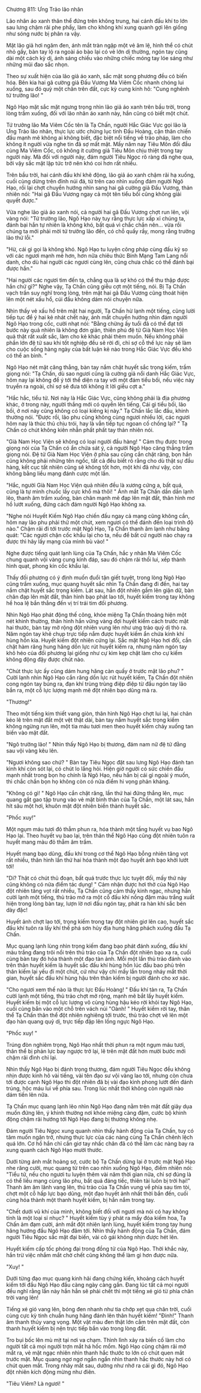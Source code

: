 




Chương 811: Ưng Trảo lão nhân


Lão nhân áo xanh thân thể đứng trên không trung, hai cánh đấu khí to lớn sau lưng chậm rãi phe phẩy, làm cho không khí xung quanh gợi lên giống như sóng nước bị phân ra vậy.

Mặt lão giả hơi ngăm đen, ánh mắt tràn ngập một vẻ âm lệ, hình thể có chút nhỏ gầy, bàn tay lộ ra ngoài áo bào lại có vẻ lớn dị thường, ngón tay cũng dài một cách kỳ dị, ánh sáng chiếu vào những chiếc móng tay lóe sáng như những mũi đao sắc nhọn.

Theo sự xuất hiện của lão giả áo xanh, sắc mặt song phương đều có biến hóa. Bên kia hai gã cường giả Đấu Vương Ma Viêm Cốc nhanh chóng lui xuống, sau đó quỳ một chân trên đất, cực kỳ cung kính hô: "Cung nghênh tứ trưởng lão! "

Ngô Hạo mặt sắc mặt ngưng trọng nhìn lão giả áo xanh trên bầu trời, trong lòng trầm xuống, đối với lão nhân áo xanh này, hắn cũng có biết một chút.

Tứ trưởng lão Ma Viêm Cốc tên là Tạ Chấn, người Hắc Giác Vực gọi lão là Ưng Trảo lão nhân, thực lực ước chừng lục tinh Đấu Hoàng, cận thân chiến đấu mạnh mẽ không ai không biết, đặc biệt nổi tiếng về trảo pháp, làm cho không ít người vừa nghe tin đã sợ mất mật. Mấy năm nay Tiêu Môn đối đầu cùng Ma Viêm Cốc, có không ít cường giả Tiêu Môn chịu thiệt trong tay người này. Mà đối với người này, đám người Tiêu Ngọc rõ ràng đã nghe qua, bởi vậy sắc mặt lập tức trở nên khó coi hơn rất nhiều.

Trên bầu trời, hai cánh đấu khí khẽ động, lão giả áo xanh chậm rãi hạ xuống, cuối cùng dừng trên đỉnh núi đá, từ trên cao nhìn xuống đám người Ngô Hạo, rồi lại chợt chuyển hướng nhìn sang hai gã cường giả Đấu Vương, thản nhiên nói: "Hai gã Đấu Vương ngay cả một tên tiểu bối cũng không giải quyết được."

Vừa nghe lão giả áo xanh nói, cả người hai gã Đấu Vương chợt run lên, vội vàng nói: "Tứ trưởng lão, Ngô Hạo này tuy rằng thực lực xấp xỉ chúng ta, đánh bại hắn tự nhiên là không khó, bất quá vì chắc chắn nên... vừa rồi chúng ta mới phải mời tứ trưởng lão đến, có chỗ quấy rầy, mong rằng trưởng lão thứ lỗi."

"Hừ, cái gì gọi là không khó. Ngô Hạo tu luyện công pháp cùng đấu kỹ so với các ngươi mạnh mẽ hơn, hơn nữa chiêu thức Bính Mạng Tam Lang nổi danh, cho dù hai người các ngươi cùng lên, cũng chưa chắc có thể đánh bại được hắn."

"Hai người các ngươi tìm đến ta, chẳng qua là sợ khó có thể thu thập được hắn chứ gì?" Nghe vậy, Tạ Chấn cũng giễu cợt một tiếng, nói. Bị Tạ Chấn vạch trần suy nghĩ trong lòng, trên mặt hai gã Đấu Vương cũng thoát hiện lên một nét xấu hổ, cúi đầu không dám nói chuyện nữa.

Nhìn thấy vẻ xấu hổ trên mặt hai người, Tạ Chấn hừ lạnh một tiếng, cũng lười tiếp tục để ý hai kẻ nhát chết này, ánh mắt chuyển hướng nhìn đám người Ngô Hạo trong cốc, cười nhạt nói: "Bằng chừng ấy tuổi đã có thể đạt tới bước này quả nhiên là không đơn giản, thiên phú đệ tử Già Nam Học Viện quả thật rất xuất sắc, làm cho kẻ khác phải thèm muốn. Nếu không phải phần lớn đệ tử sau khi tốt nghiệp đều sẽ rời đi, chỉ sợ cỗ thế lực này sẽ làm cho cuộc sống hàng ngày của bất luận kẻ nào trong Hắc Giác Vực đều khó có thể an bình. "

Ngô Hạo nét mặt căng thẳng, bàn tay nắm chặt huyết sắc trọng kiếm, trầm giọng nói: "Tạ Chấn, dù sao ngươi cũng là cường giả nổi danh Hắc Giác Vực, hôm nay lại không để ý tới thể diện ra tay với một đám tiểu bối, nếu việc này truyền ra ngoài, chỉ sợ sẽ đưa tới không ít lời giễu cợt a."

"Hắc hắc, tiểu tử. Nơi này là Hắc Giác Vực, cũng không phải là địa phương khác, ở trong này, người thắng mới có quyền lên tiếng. Cái gì tiểu bối, lão bối, ở nơi này cũng không có loại kiêng kị này." Tạ Chấn lắc lắc đầu, khinh thường nói. "Được rồi, lão phu cũng không cùng ngươi nhiều lời, các ngươi hôm nay là thúc thủ chịu trói, hay là vẫn tiếp tục ngoan cố chống lại? " Tạ Chấn có chút không kiên nhẫn phất phất tay thản nhiên nói.

"Già Nam Học Viện sẽ không có loại người đầu hàng! " Cảm thụ được trong giọng nói của Tạ Chấn có ẩn chứa sát ý, cả người Ngô Hạo căng thẳng trầm giọng nói. Đệ tử Già Nam Học Viện ở phía sau cũng cắn chặt răng, bọn hắn cũng không phải những tên ngốc, tất cả đều biết rõ rằng cho dù thật sự đầu hàng, kết cục tất nhiên cũng sẽ không tốt hơn, một khi đã như vậy, còn không bằng liều mạng đánh cược một lần.

"Hắc, người Già Nam Học Viện quả nhiên đều là xương cứng a, bất quá, cũng là tự mình chuốc lấy cực khổ mà thôi! " Ánh mắt Tạ Chấn dần dần lạnh lẽo, thanh âm trầm xuống, bàn chân mạnh mẽ đạp lên mặt đất, thân hình mơ hồ lướt xuống, đứng cách đám người Ngô Hạo không xa.

"Nghe nói Huyết Kiếm Ngô Hạo chiến đấu ngay cả mạng cũng không cần, hôm nay lão phu phải thử một chút, xem ngươi có thể đánh đến loại trình độ nào." Chậm rãi đi tới trước mặt Ngô Hạo, Tạ Chấn thanh âm lạnh như băng quát: "Các ngươi chặn cốc khẩu lại cho ta, nếu để bất cứ người nào chạy ra được thì hãy lấy mạng của mình bù vào! "

Nghe được tiếng quát lạnh lùng của Tạ Chấn, hắc y nhân Ma Viêm Cốc chung quanh vội vàng cung kính đáp, sau đó chậm rãi thối lui, xếp thành hình quạt, phong kín cốc khẩu lại.

Thấy đối phương có ý định muốn đuổi tận giết tuyệt, trong lòng Ngô Hạo cũng trầm xuống, mục quang huyết sắc nhìn Tạ Chấn đang đi đến, hai tay nắm chặt huyết sắc trọng kiếm. Lát sau, hắn đột nhiên gầm lên giận dữ, bàn chân đạp lên mặt đất, thân hình bạo phát lao tới, huyết kiếm trong tay không hề hoa lệ bắn thẳng đến vị trí trái tim đối phương.

Nhìn Ngô Hạo phát động thế công, khóe miệng Tạ Chấn thoáng hiện một nét khinh thường, thân hình hắn vững vàng đợi huyết kiếm cách trước mặt hai thước, bàn tay mở rộng đột nhiên vung lên như ưng trảo quỷ dị thò ra. Năm ngón tay khẽ chụp trực tiếp nắm được huyết kiếm ẩn chứa kính khí hùng hồn kia. Huyết kiếm đột nhiên cứng lại. Sắc mặt Ngô Hạo hơi đổi, cắn chặt hàm răng hung hăng dồn lực rút huyết kiếm ra, nhưng năm ngón tay khô héo của đối phương lại giống như cự kìm kẹp chặt làm cho cự kiếm không động đậy được chút nào.

"Chút thực lực ấy cũng dám hung hăng càn quấy ở trước mặt lão phu? " Cười lạnh nhìn Ngô Hạo cắn răng dồn lực rút huyết kiếm, Tạ Chấn đột nhiên cong ngón tay búng ra, đạn khí trùng trùng điệp điệp từ đầu ngón tay lão bắn ra, một cỗ lực lượng mạnh mẽ đột nhiên bạo dũng mà ra.

"Thương!"

Theo một tiếng kim thiết vang giòn, thân hình Ngô Hạo chợt lui lại, hai chân kéo lê trên mặt đất một vệt thật dài, bàn tay nắm huyết sắc trọng kiếm không ngừng run lên, một tia máu tươi men theo huyết kiếm chảy xuống tan biến vào mặt đất.

"Ngô trưởng lão! " Nhìn thấy Ngô Hạo bị thương, đám nam nữ đệ tử đằng sau vội vàng kêu lên.

"Ngươi không sao chứ? " Bàn tay Tiêu Ngọc đặt sau lưng Ngô Hạo đánh tan kình khí còn sót lại, có chút lo lắng hỏi. Hiện giờ người có sức chiến đấu mạnh nhất trong bọn họ chính là Ngô Hạo, nếu hắn bị cái gì ngoài ý muốn, thì chắc chắn bọn họ không còn có nửa điểm hi vọng phản kháng.

"Không có gì! " Ngô Hạo cắn chặt răng, lần thứ hai đứng thẳng lên, mục quang gắt gao tập trung vào vẻ mặt bình thản của Tạ Chấn, một lát sau, hắn hít sâu một hơi, khuôn mặt đột nhiên biến thành huyết sắc.

"Phốc xuy!"

Một ngụm máu tươi đỏ thẫm phun ra, hóa thành một tầng huyết vụ bao Ngô Hạo lại. Theo huyết vụ bao lại, trên thân thể Ngô Hạo cũng đột nhiên tuôn ra huyết mang màu đỏ thẫm âm trầm.

Huyết mang bạo dũng, đấu khí trong cơ thể Ngô Hạo bỗng nhiên tăng vọt rất nhiều, thân hình lần thứ hai hóa thành một đạo huyết ảnh bạo khởi lướt tới!

"Di? Thật có chút thủ đoạn, bất quá trước thực lực tuyệt đối, mấy thứ này cũng không có nửa điểm tác dụng! " Cảm nhận được hơi thở của Ngô Hạo đột nhiên tăng vọt rất nhiều, Tạ Chấn cũng cảm thấy kinh ngạc, nhưng hắn cười lạnh một tiếng, thủ trảo mở ra một cỗ đấu khí nồng đậm màu trắng xuất hiện trong lòng bàn tay, lượn lờ nơi đầu ngón tay, phát ra hàn khí sắc bén dày đặc!

Huyết ảnh chợt lao tới, trọng kiếm trong tay đột nhiên giơ lên cao, huyết sắc đấu khí tuôn ra lấy khí thế phá sơn hủy địa hung hăng phách xuống đầu Tạ Chấn.

Mục quang lạnh lùng nhìn trọng kiếm đang bạo phát đánh xuống, đấu khí màu trắng đang trôi nổi trên thủ trảo của Tạ Chấn đột nhiên bạo xạ ra, cuối cùng bàn tay đó hóa thành một đạo tàn ảnh. Mỗi một lần thủ trảo đánh vào trên thân huyết kiếm là huyết sắc đấu khí hùng hồn lúc đầu bao phủ trên thân kiếm lại yếu đi một chút, cứ như vậy chỉ mấy lần trong nháy mắt thời gian, huyết sắc đấu khí hùng hậu trên thân kiếm bị người đánh cho xơ xác.

"Cho ngươi xem thế nào là thực lực Đấu Hoàng! " Đấu khí tản ra, Tạ Chấn cười lạnh một tiếng, thủ trảo chợt mở rộng, mạnh mẽ bắt lấy huyết kiếm. Huyết kiếm bị một cỗ lực lượng vô cùng hùng hậu kéo rời khỏi tay Ngô Hạo, cuối cùng bắn vào một chỗ trên vách núi "Oành! " Huyết kiếm rời tay, thân thể Tạ Chấn thân thể đột nhiên nghiêng tới trước, thủ trảo chợt vẽ lên một đạo hàn quang quỷ dị, trực tiếp đập lên lồng ngực Ngô Hạo.

"Phốc xuy! "

Trúng đòn nghiêm trọng, Ngô Hạo nhất thời phun ra một ngụm máu tươi, thân thể bị phản lực bay ngược trở lại, lê trên mặt đất hơn mười bước mới chậm rãi đình chỉ lại.

Nhìn thấy Ngô Hạo bị đánh trọng thương, đám người Tiêu Ngọc đều không nhịn được kinh hô vài tiếng, vài tên đạo sư vội vàng lao tới, nhưng còn chưa tới được cạnh Ngô Hạo thì đột nhiên đã bị vài đạo kình phong lướt đến đánh trúng, hộc máu lui về phía sau. Trong lúc nhất thời không còn người nào dám tiến lên nữa.

Tạ Chấn mục quang lạnh lẽo nhìn Ngô Hạo đang nằm trên mặt đất giãy dụa muốn đứng lên, ý khinh thường nơi khóe miệng càng đậm, cước bộ khinh động chậm rãi hướng tới Ngô Hạo đang bị thương không nhẹ.

Đám người Tiêu Ngọc xung quanh nhìn thấy hành động của Tạ Chấn, tuy có tâm muốn ngăn trở, nhưng thực lực của các nàng cùng Tạ Chấn chênh lệch quá lớn. Cơ hồ hắn chỉ cần giơ tay nhấc chân đã có thể làm các nàng bay ra xung quanh cách Ngô Hạo mười thước.

Dưới từng ánh mắt hoảng sợ, cước bộ Tạ Chấn dừng lại ở trước mặt Ngô Hạo nhe răng cười, mục quang từ trên cao nhìn xuống Ngô Hạo, điềm nhiên nói: "Tiểu tử, nếu cho ngươi tu luyện thêm vài năm thời gian nữa, chỉ sợ đúng là có thể liều mạng cùng lão phu, bất quá đáng tiếc, thiên tài luôn bị trời hại!" Thanh âm âm lãnh vang lên, thủ trảo của Tạ Chấn vung về phía sau tìm tòi, chợt một cỗ hấp lực bạo dũng, một đạo huyết ảnh nhất thời bắn đến, cuối cùng hóa thành một thanh huyết kiếm, bị hắn nắm trong tay.

"Chết dưới vũ khí của mình, không biết đối với ngươi mà nói có hay không tính là một loại sỉ nhục? " Huyết kiếm tùy ý phát ra mấy đóa kiếm hoa, Tạ Chấn ảm đạm cười, ánh mắt đột nhiên lạnh lùng, huyết kiếm trong tay hung hăng hướng đầu Ngô Hạo đâm tới. Nhìn thấy hành động của Tạ Chấn, đám người Tiêu Ngọc sắc mặt đại biến, vài cô gái không nhịn được hét lên.

Huyết kiếm cấp tốc phóng đại trong đồng tử của Ngô Hạo. Thời khắc này, hắn trừ việc nhắm mắt chờ chết cũng không thể làm gì hơn được nữa.

"Xuy! "

Dưới từng đạo mục quang kinh hãi đang chứng kiến, khoảng cách huyết kiếm tới đầu Ngô Hạo đầu càng ngày càng gần. Đang lúc tất cả mọi người đều nghĩ rằng lần này hắn hẳn sẽ phải chết thì một tiếng xé gió từ phía chân trời vang lên!

Tiếng xé gió vang lên, bóng đen nhanh như tia chớp xẹt qua chân trời, cuối cùng cực kỳ tinh chuẩn hung hăng đánh lên thân huyết kiếm! "Đinh!" Thanh âm thanh thúy vang vọng. Một vật màu đen thật lớn cắm trên mặt đất, còn thanh huyết kiếm bị nện trực tiếp bắn vào trong lòng đất.

Tro bụi bốc lên mù mịt tại nơi va chạm. Thình lình xảy ra biến cố làm cho người tất cả mọi người trợn mắt há hốc mồm. Ngô Hạo cũng chậm rãi mở mắt ra, vẻ mặt ngạc nhiên nhìn thanh hắc thước to lớn có chút quen mắt trước mặt. Mục quang ngơ ngơ ngẩn ngẩn nhìn thanh hắc thước này hơi có chút quen mắt. Trong nháy mắt sau, dường như nhớ ra cái gì đó, Ngô Hạo đột nhiên kích động mừng như điên.

"Tiêu Viêm? Là ngươi! "




